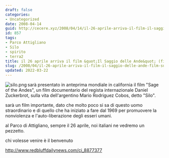 ```yaml
---
draft: false
categories:
- Uncategorized
date: 2008-04-14
guid: http://cecere.xyz/2008/04/14/il-26-aprile-arriva-il-film-il-saggio-delle-ande-film-su-silo/
id: 857
tags:
- Parco Attigliano
- Silo
- spirito
- terra2
title: il 26 aprile arriva il film &quot;Il Saggio delle Ande&quot; (film su Silo)
slug: /2008/04/il-26-aprile-arriva-il-film-il-saggio-delle-ande-film-su-silo/
updated: 2022-03-22
---
```


<img src='http://cecere.xyz/wp-content/uploads/sites/3/2008/04/silo.png' alt='silo.png' align="left" />sarà presentato in anteprima mondiale in california il film "Sage of the Andes", un film documentario del regista internazionale Daniel Zuckerbrot, sulla vita dell'argentino Mario Rodriguez Cobos, detto "Silo".

sarà un film importante, dato che molto poco si sa di questo uomo straordinario e di quello che ha iniziato a fare dal 1969 per promuovere la nonviolenza e l'auto-liberazione degli esseri umani.

al Parco di Attigliano, sempre il 26 aprile, noi italiani ne vedremo un pezzetto.
  
chi volesse venire è il benvenuto

<http://www.redbluffdailynews.com/ci_8877377>